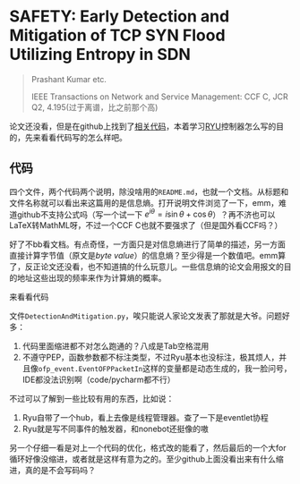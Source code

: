 # SAFETY: Early Detection and Mitigation of TCP SYN Flood Utilizing Entropy in SDN

> Prashant Kumar etc.
>
> IEEE Transactions on Network and Service Management: CCF C, JCR Q2, 4.195(过于离谱，比之前那个高)

论文还没看，但是在github上找到了[相关代码](https://github.com/Danyson/Detection-and-Mitigation-of-SYN-Flood-Attack-against-Controller-in-SDN)，本着学习[RYU](https://github.com/faucetsdn/ryu)控制器怎么写的目的，先来看看代码写的怎么样吧。

## 代码

四个文件，两个代码两个说明，除没啥用的`README.md`，也就一个文档。从标题和文件名称就可以看出来这篇用的是信息熵。打开说明文件浏览了一下，emm，难道github不支持公式吗（写一个试一下 $e^{i\theta}=i\sin\theta+\cos\theta$）？再不济也可以LaTeX转MathML呀，不过一个CCF C也就不要强求了（但是国外看CCF吗？）

好了不bb看文档。有点奇怪，一方面只是对信息熵进行了简单的描述，另一方面直接计算字节值（原文是*byte value*）的信息熵？至少得是一个数值吧。emm算了，反正论文还没看，也不知道搞的什么玩意儿。一些信息熵的论文会用报文的目的地址这些出现的频率来作为计算熵的概率。

来看看代码

文件`DetectionAndMitigation.py`，唉只能说人家论文发表了那就是大爷。问题好多：

1. 代码里面缩进都不对怎么跑通的？八成是Tab空格混用
2. 不遵守PEP，函数参数都不标注类型，不过Ryu基本也没标注，极其烦人，并且像`ofp_event.EventOFPPacketIn`这样的变量都是动态生成的，我一脸问号，IDE都没法识别啊（code/pycharm都不行）

不过可以了解到一些比较有用的东西，比如说：

1. Ryu自带了一个hub，看上去像是线程管理器。查了一下是eventlet协程
2. Ryu就是写不同事件的触发器，和nonebot还挺像的嗷

另一个仔细一看是对上一个代码的优化，格式改的能看了，然后最后的一个大for循环好像没缩进，或者就是这样有意为之的。至少github上面没看出来有什么缩进，真的是不会写码吗？
